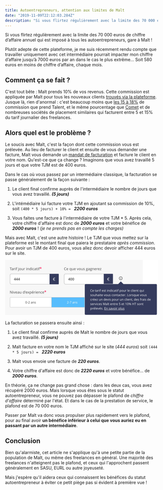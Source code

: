 ```yaml
---
title: Autoentrepreneurs, attention aux limites de Malt
date: "2019-11-09T22:12:03.284Z"
description: "Si vous flirtez régulièrement avec la limite des 70 000 euros de chiffre d’affaire annuel qui est imposé à tous les autoentrepreneurs,"
---
```


Si vous flirtez régulièrement avec la limite des 70 000 euros de chiffre d’affaire annuel qui est imposé à tous les autoentrepreneurs, gare à Malt !

Plutôt adepte de cette plateforme, je me suis récemment rendu compte que travailler uniquement avec cet intermédiaire pourrait impacter mon chiffre d’affaire jusqu’à 7000 euros par an dans le cas le plus extrême… Soit 580 euros en moins de chiffre d’affaire, chaque mois.

## Comment ça se fait ?

C'est tout bête : Malt prends 10% de vos revenus. Cette commission est appliquée par Malt pour tous les nouveaux clients [trouvés via la plateforme](https://help.malt.com/l/fr/article/dqiw8u82p2-y-a-t-il-une-commission-prelevee-par-malt).
Jusque là, rien d'anormal : c'est beaucoup moins que [les 15 à 18%](https://www.horizons-decisionnels.fr/Recrutement-de-developpeurs-informatiques-Talent-io-leve-2-M_a250.html) de commission que prend Talent, et le même pourcentage que [Comet](https://rmsnews.com/comet-freelances) et de nombreuses sociétés de placement similaires qui facturent entre 5 et 15% du tarif journalier des freelances.
 
## Alors quel est le problème ?

Le soucis avec Malt, c'est la façon dont cette commission vous est prélevée. Au lieu de facturer le client et ensuite de vous demander une facture, Malt vous demande un [mandat de facturation](https://help.malt.com/l/fr/article/n6typqae3a-est-ce-une-facture-de-malt-ou-du-freelance) et facture le client en votre nom. Qu'est-ce que ça change ? Imaginons que vous avez travaillé 5 jours et que votre TJM est de 400 euros.

Dans le cas où vous passez par un intermédiaire classique, la facturation se passe généralement de la façon suivante :

1. Le client final confirme auprès de l'intermédiaire le nombre de jours que vous avez travaillé. ***(5 jours)***

2. L'intémédiaire lui facture votre TJM en ajoutant sa commission de 10%, soit `(400 * 5 jours) + 10% = ` ***2200 euros***

3. Vous faites une facture à l'intermédiaire de votre TJM * 5. Après cela, votre chiffre d'affaire est donc de ***2000 euros*** et votre bénéfice de ***2000 euros*** ! *(je ne prends pas en compte les charges)*

Mais avec Malt, c'est une autre histoire ! Le TJM que vous mettez sur la plateforme est le montant final que paiera le prestataire *après commission*. Pour avoir un TJM de 400 euros, vous allez donc devoir afficher 444 euros sur le site.

![Le calculateur de TJM de Malt](./malt-tjm.jpg)

La facturation se passera ensuite ainsi :

1. Le client final confirme auprès de Malt le nombre de jours que vous avez travaillé. ***(5 jours)***

2. Malt facture en votre nom le TJM affiché sur le site (*444 euros*) soit `(444 * 5 jours) = ` ***2220 euros***

3. Malt vous envoie une facture de ***220 euros***.

4. Votre chiffre d'affaire est donc de ***2220 euros*** et votre bénéfice... de ***2000 euros***.

En théorie, ça ne change pas grand chose : dans les deux cas, vous avez récupéré 2000 euros. Mais lorsque vous êtes sous le statut autoentrepreneur, vous ne pouvez pas dépasser le plafond de *chiffre d'affaire* déterminé par l'état. Et dans le cas de la prestation de service, le plafond est de 70 000 euros.

Passer par Malt va donc vous propulser plus rapidement vers le plafond, pour au final avoir **un bénéfice inférieur à celui que vous auriez eu en passant par un autre intermédiaire**.

## Conclusion

Bien qu'alarmiste, cet article ne s'applique qu'à une petite partie de la population de Malt, ou même des freelances en général. Une majorité des freelances n'atteignent pas le plafond, et ceux qui l'approchent passent généralement en SASU, EURL ou autre joyeuseté.

Mais j'espère qu'il aidera ceux qui connaissent les bénéfices du statut autoentrepreneur à éviter ce petit piège pas si évident à première vue !